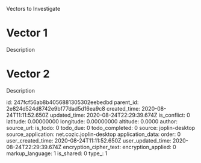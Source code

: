 Vectors to Investigate

# Vector 1
Description

# Vector 2
Description

id: 247fcf56ab8b4056881305302eebedbd
parent_id: 2e824d524d8742e9bf77dad5d16ea9c8
created_time: 2020-08-24T11:11:52.650Z
updated_time: 2020-08-24T22:29:39.674Z
is_conflict: 0
latitude: 0.00000000
longitude: 0.00000000
altitude: 0.0000
author: 
source_url: 
is_todo: 0
todo_due: 0
todo_completed: 0
source: joplin-desktop
source_application: net.cozic.joplin-desktop
application_data: 
order: 0
user_created_time: 2020-08-24T11:11:52.650Z
user_updated_time: 2020-08-24T22:29:39.674Z
encryption_cipher_text: 
encryption_applied: 0
markup_language: 1
is_shared: 0
type_: 1